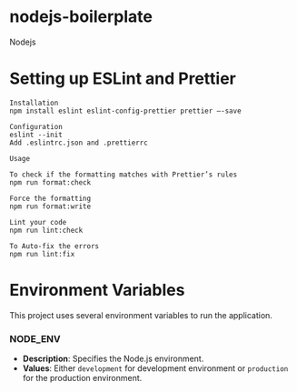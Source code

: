 # nodejs-boilerplate
Nodejs 

# Setting up ESLint and Prettier
```
Installation
npm install eslint eslint-config-prettier prettier –-save

Configuration
eslint --init
Add .eslintrc.json and .prettierrc

Usage

To check if the formatting matches with Prettier’s rules
npm run format:check

Force the formatting 
npm run format:write

Lint your code 
npm run lint:check

To Auto-fix the errors
npm run lint:fix

```

# Environment Variables

This project uses several environment variables to run the application. 

### NODE_ENV

- **Description**: Specifies the Node.js environment.
- **Values**: Either `development` for development environment or `production` for the production environment.